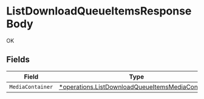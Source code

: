 # ListDownloadQueueItemsResponseBody

OK


## Fields

| Field                                                                                                               | Type                                                                                                                | Required                                                                                                            | Description                                                                                                         |
| ------------------------------------------------------------------------------------------------------------------- | ------------------------------------------------------------------------------------------------------------------- | ------------------------------------------------------------------------------------------------------------------- | ------------------------------------------------------------------------------------------------------------------- |
| `MediaContainer`                                                                                                    | [*operations.ListDownloadQueueItemsMediaContainer](../../models/operations/listdownloadqueueitemsmediacontainer.md) | :heavy_minus_sign:                                                                                                  | N/A                                                                                                                 |